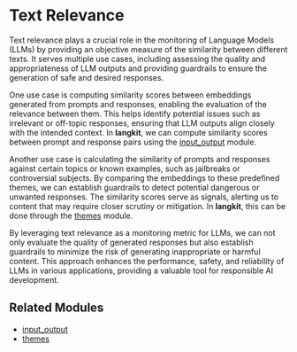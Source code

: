 # Text Relevance

Text relevance plays a crucial role in the monitoring of Language Models (LLMs) by providing an objective measure of the similarity between different texts. It serves multiple use cases, including assessing the quality and appropriateness of LLM outputs and providing guardrails to ensure the generation of safe and desired responses.

One use case is computing similarity scores between embeddings generated from prompts and responses, enabling the evaluation of the relevance between them. This helps identify potential issues such as irrelevant or off-topic responses, ensuring that LLM outputs align closely with the intended context. In __langkit__, we can compute similarity scores between prompt and response pairs using the [input_output](../modules.md#inputoutput) module.

Another use case is calculating the similarity of prompts and responses against certain topics or known examples, such as jailbreaks or controversial subjects. By comparing the embeddings to these predefined themes, we can establish guardrails to detect potential dangerous or unwanted responses. The similarity scores serve as signals, alerting us to content that may require closer scrutiny or mitigation. In __langkit__, this can be done through the [themes](../modules.md#themes) module.

By leveraging text relevance as a monitoring metric for LLMs, we can not only evaluate the quality of generated responses but also establish guardrails to minimize the risk of generating inappropriate or harmful content. This approach enhances the performance, safety, and reliability of LLMs in various applications, providing a valuable tool for responsible AI development.

## Related Modules

- [input_output](../modules.md#inputoutput)
- [themes](../modules.md#themes)
